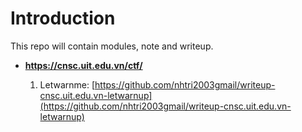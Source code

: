 # Introduction

This repo will contain modules, note and writeup.

- **https://cnsc.uit.edu.vn/ctf/**

	1. Letwarnme: [https://github.com/nhtri2003gmail/writeup-cnsc.uit.edu.vn-letwarnup](https://github.com/nhtri2003gmail/writeup-cnsc.uit.edu.vn-letwarnup)
